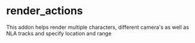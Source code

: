 # render_actions
This addon helps render multiple characters, different camera's as well as NLA tracks and specify location and range
